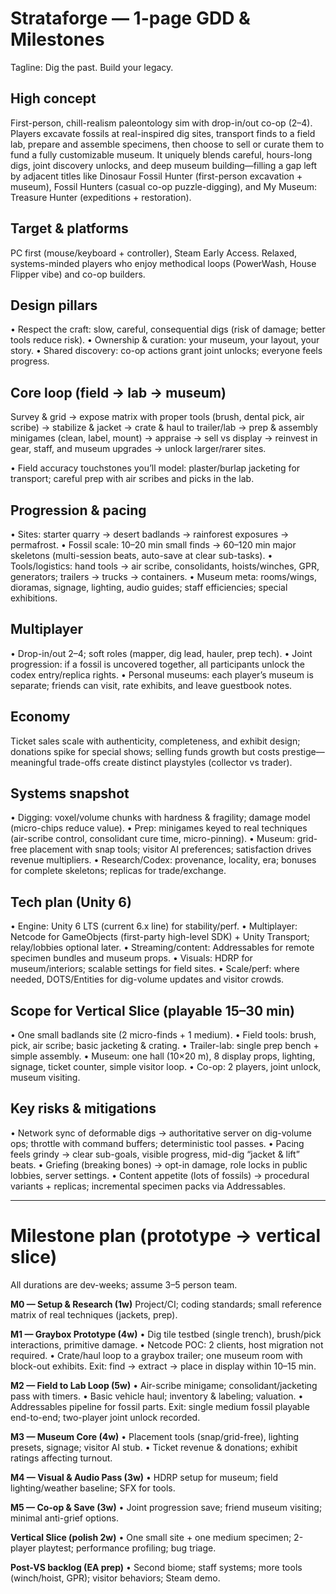 # Strataforge — 1-page GDD & Milestones

Tagline: Dig the past. Build your legacy.

## High concept

First-person, chill-realism paleontology sim with drop-in/out co-op (2–4). Players excavate fossils at real-inspired dig sites, transport finds to a field lab, prepare and assemble specimens, then choose to sell or curate them to fund a fully customizable museum. It uniquely blends careful, hours-long digs, joint discovery unlocks, and deep museum building—filling a gap left by adjacent titles like Dinosaur Fossil Hunter (first-person excavation + museum), Fossil Hunters (casual co-op puzzle-digging), and My Museum: Treasure Hunter (expeditions + restoration).

## Target & platforms

PC first (mouse/keyboard + controller), Steam Early Access. Relaxed, systems-minded players who enjoy methodical loops (PowerWash, House Flipper vibe) and co-op builders.

## Design pillars

• Respect the craft: slow, careful, consequential digs (risk of damage; better tools reduce risk).
• Ownership & curation: your museum, your layout, your story.
• Shared discovery: co-op actions grant joint unlocks; everyone feels progress.

## Core loop (field → lab → museum)

Survey & grid → expose matrix with proper tools (brush, dental pick, air scribe) → stabilize & jacket → crate & haul to trailer/lab → prep & assembly minigames (clean, label, mount) → appraise → sell vs display → reinvest in gear, staff, and museum upgrades → unlock larger/rarer sites.

• Field accuracy touchstones you’ll model: plaster/burlap jacketing for transport; careful prep with air scribes and picks in the lab.

## Progression & pacing

• Sites: starter quarry → desert badlands → rainforest exposures → permafrost.
• Fossil scale: 10–20 min small finds → 60–120 min major skeletons (multi-session beats, auto-save at clear sub-tasks).
• Tools/logistics: hand tools → air scribe, consolidants, hoists/winches, GPR, generators; trailers → trucks → containers.
• Museum meta: rooms/wings, dioramas, signage, lighting, audio guides; staff efficiencies; special exhibitions.

## Multiplayer

• Drop-in/out 2–4; soft roles (mapper, dig lead, hauler, prep tech).
• Joint progression: if a fossil is uncovered together, all participants unlock the codex entry/replica rights.
• Personal museums: each player’s museum is separate; friends can visit, rate exhibits, and leave guestbook notes.

## Economy

Ticket sales scale with authenticity, completeness, and exhibit design; donations spike for special shows; selling funds growth but costs prestige—meaningful trade-offs create distinct playstyles (collector vs trader).

## Systems snapshot

• Digging: voxel/volume chunks with hardness & fragility; damage model (micro-chips reduce value).
• Prep: minigames keyed to real techniques (air-scribe control, consolidant cure time, micro-pinning).
• Museum: grid-free placement with snap tools; visitor AI preferences; satisfaction drives revenue multipliers.
• Research/Codex: provenance, locality, era; bonuses for complete skeletons; replicas for trade/exchange.

## Tech plan (Unity 6)

• Engine: Unity 6 LTS (current 6.x line) for stability/perf.
• Multiplayer: Netcode for GameObjects (first-party high-level SDK) + Unity Transport; relay/lobbies optional later.
• Streaming/content: Addressables for remote specimen bundles and museum props.
• Visuals: HDRP for museum/interiors; scalable settings for field sites.
• Scale/perf: where needed, DOTS/Entities for dig-volume updates and visitor crowds.

## Scope for Vertical Slice (playable 15–30 min)

• One small badlands site (2 micro-finds + 1 medium).
• Field tools: brush, pick, air scribe; basic jacketing & crating.
• Trailer-lab: single prep bench + simple assembly.
• Museum: one hall (10×20 m), 8 display props, lighting, signage, ticket counter, simple visitor loop.
• Co-op: 2 players, joint unlock, museum visiting.

## Key risks & mitigations

• Network sync of deformable digs → authoritative server on dig-volume ops; throttle with command buffers; deterministic tool passes.
• Pacing feels grindy → clear sub-goals, visible progress, mid-dig “jacket & lift” beats.
• Griefing (breaking bones) → opt-in damage, role locks in public lobbies, server settings.
• Content appetite (lots of fossils) → procedural variants + replicas; incremental specimen packs via Addressables. 

---

# Milestone plan (prototype → vertical slice)

All durations are dev-weeks; assume 3–5 person team.

**M0 — Setup & Research (1w)**
Project/CI; coding standards; small reference matrix of real techniques (jackets, prep).

**M1 — Graybox Prototype (4w)**
• Dig tile testbed (single trench), brush/pick interactions, primitive damage.
• Netcode POC: 2 clients, host migration not required.
• Crate/haul loop to a graybox trailer; one museum room with block-out exhibits.
Exit: find → extract → place in display within 10–15 min.

**M2 — Field to Lab Loop (5w)**
• Air-scribe minigame; consolidant/jacketing pass with timers.
• Basic vehicle haul; inventory & labeling; valuation.
• Addressables pipeline for fossil parts.
Exit: single medium fossil playable end-to-end; two-player joint unlock recorded.

**M3 — Museum Core (4w)**
• Placement tools (snap/grid-free), lighting presets, signage; visitor AI stub.
• Ticket revenue & donations; exhibit ratings affecting turnout.

**M4 — Visual & Audio Pass (3w)**
• HDRP setup for museum; field lighting/weather baseline; SFX for tools.

**M5 — Co-op & Save (3w)**
• Joint progression save; friend museum visiting; minimal anti-grief options.

**Vertical Slice (polish 2w)**
• One small site + one medium specimen; 2-player playtest; performance profiling; bug triage.

**Post-VS backlog (EA prep)**
• Second biome; staff systems; more tools (winch/hoist, GPR); visitor behaviors; Steam demo.
